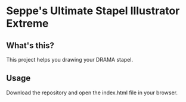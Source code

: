 Seppe's Ultimate Stapel Illustrator Extreme
===========================================

## What's this?
This project helps you drawing your DRAMA stapel.

## Usage
Download the repository and open the index.html file in your browser.


